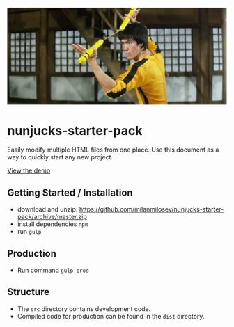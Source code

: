 ![alt text](https://raw.githubusercontent.com/milanmilosev/nunjucks-starter-pack/master/app/img/nunjucks.jpg)

# nunjucks-starter-pack
Easily modify multiple HTML files from one place.
Use this document as a way to quickly start any new project.

[View the demo](https://milanmilosev.com/projects/nunjucks-starter-pack/)


## Getting Started / Installation

- download and unzip: https://github.com/milanmilosev/nunjucks-starter-pack/archive/master.zip
- install dependencies ` npm `
- run ` gulp `

## Production
- Run command ` gulp prod `

## Structure 
- The `src` directory contains development code.
- Compiled code for production can be found in the `dist` directory.

